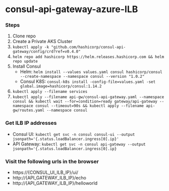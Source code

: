 # consul-api-gateway-azure-ILB

### Steps
1. Clone repo
2. Create a Private AKS Cluster
3. `kubectl apply -k "github.com/hashicorp/consul-api-gateway/config/crd?ref=v0.4.0"`
4. `helm repo add hashicorp https://helm.releases.hashicorp.com && helm repo update`
5. Install Consul
   * Helm: `helm install --values values.yaml consul hashicorp/consul --create-namespace --namespace consul --version "1.0.2"`
   * Consul K8S: `consul-k8s install -config-file=values.yaml -set global.image=hashicorp/consul:1.14.2`
6. `kubectl apply --filename services`
7. `kubectl apply --filename api-gw/consul-api-gateway.yaml --namespace consul && kubectl wait --for=condition=ready gateway/api-gateway --namespace consul --timeout=90s && kubectl apply --filename api-gw/routes.yaml --namespace consul`

### Get ILB IP addresses
* Consul UI: `kubectl get svc -n consul consul-ui --output jsonpath='{.status.loadBalancer.ingress[0].ip}'`
* API Gateway: `kubectl get svc -n consul api-gateway --output jsonpath='{.status.loadBalancer.ingress[0].ip}`


### Visit the following urls in the browser
* https://{CONSUL_UI_ILB_IP}/ui/
* http://{API_GATEWAY_ILB_IP}/echo
* http://{API_GATEWAY_ILB_IP}/helloworld
